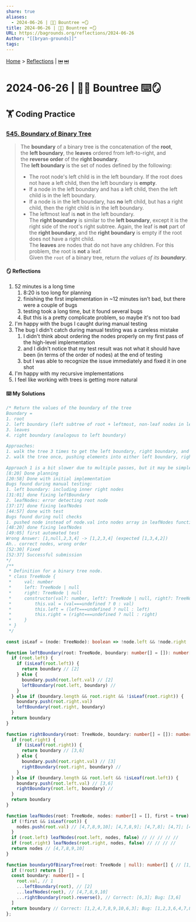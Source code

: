 ```yaml
---
share: true
aliases:
  - 2024-06-26 | 🔲🌲 Bountree ⌨️🪞
title: 2024-06-26 | 🔲🌲 Bountree ⌨️🪞
URL: https://bagrounds.org/reflections/2024-06-26
Author: "[[bryan-grounds]]"
tags: 
---
```

[Home](../index.md) > [Reflections](./index.md) | [⏮️](./2024-06-25.md) [⏭️](./2024-06-27.md)  
# 2024-06-26 | 🔲🌲 Bountree ⌨️🪞  
## 🏋️ Coding Practice  
### [545. Boundary of Binary Tree](https://leetcode.com/problems/boundary-of-binary-tree)  
> The **boundary** of a binary tree is the concatenation of the **root**, the **left boundary**, the **leaves** ordered from left-to-right, and the **reverse order** of the **right boundary**.  
> The **left boundary** is the set of nodes defined by the following:  
> - The root node's left child is in the left boundary. If the root does not have a left child, then the left boundary is **empty**.  
> - If a node in the left boundary and has a left child, then the left child is in the left boundary.  
> - If a node is in the left boundary, has **no** left child, but has a right child, then the right child is in the left boundary.  
> - The leftmost leaf is **not** in the left boundary.  
> The **right boundary** is similar to the **left boundary**, except it is the right side of the root's right subtree. Again, the leaf is **not** part of the **right boundary**, and the **right boundary** is empty if the root does not have a right child.  
> The **leaves** are nodes that do not have any children. For this problem, the root is **not** a leaf.  
> Given the `root` of a binary tree, return _the values of its **boundary**_.  
  
#### 🪞 Reflections  
1. 52 minutes is a long time  
    1. 8:20 is too long for planning  
    2. finishing the first implementation in ~12 minutes isn't bad, but there were a couple of bugs  
    3. testing took a long time, but it found several bugs  
    4. But this is a pretty complicate problem, so maybe it's not too bad  
2. I'm happy with the bugs I caught during manual testing  
3. The bug I didn't catch during manual testing was a careless mistake  
    1. I didn't think about ordering the nodes properly on my first pass of the high-level implementation  
    2. and I didn't notice that my test result was not what it should have been (in terms of the order of nodes) at the end of testing  
    3. but I was able to recognize the issue immediately and fixed it in one shot  
4. I'm happy with my recursive implementations  
5. I feel like working with trees is getting more natural  
  
#### ⌨️ My Solutions  
```ts  
/* Return the values of the boundary of the tree  
Boundary =  
1. root  
2. left boundary (left subtree of root + leftmost, non-leaf nodes in left subtree)  
3. leaves  
4. right boundary (analogous to left boundary)  
  
Approaches:  
1. walk the tree 3 times to get the left boundary, right boundary, and leaves - O(N)  
2. walk the tree once, pushing elements into either left boundary, right boundary, or leaf arrays - O(N)  
  
Approach 1 is a bit slower due to multiple passes, but it may be simpler code, thus better in an interview context.  
[8:20] Done planning  
[20:58] Done with initial implementation  
Bugs found during manual testing:  
1. left boundary: including inner right nodes  
[31:01] done fixing leftBoundary  
2. leafNodes: error detecting root node  
[37:17] done fixing leafNodes  
[44:57] done with test  
Bugs found during null checks  
1. pushed node instead of node.val into nodes array in leafNodes function  
[48:20] done fixing leafNodes  
[49:05] first automated test  
Wrong Answer: [1,null,2,3,4] -> [1,2,3,4] (expected [1,3,4,2])  
Ah.. correct nodes, wrong order  
[52:30] Fixed  
[52:37] Successful submission  
*/  
/**  
 * Definition for a binary tree node.  
 * class TreeNode {  
 *     val: number  
 *     left: TreeNode | null  
 *     right: TreeNode | null  
 *     constructor(val?: number, left?: TreeNode | null, right?: TreeNode | null) {  
 *         this.val = (val===undefined ? 0 : val)  
 *         this.left = (left===undefined ? null : left)  
 *         this.right = (right===undefined ? null : right)  
 *     }  
 * }  
 */  
  
const isLeaf = (node: TreeNode): boolean => !node.left && !node.right  
  
function leftBoundary(root: TreeNode, boundary: number[] = []): number[] { // [2,4,5,null,null,7,8]; [1,2,3,4,5,6,null,null,null,7,8,9,10]  
  if (root.left) {  
    if (isLeaf(root.left)) {  
      return boundary // [2]  
    } else {  
      boundary.push(root.left.val) // [2]  
      leftBoundary(root.left, boundary) //  
    }  
  } else if (boundary.length && root.right && !isLeaf(root.right)) {  
    boundary.push(root.right.val)  
    leftBoundary(root.right, boundary)  
  }  
  return boundary  
}  
  
function rightBoundary(root: TreeNode, boundary: number[] = []): number[] { // [6,9,10]; [3,6,null,9,10]; [1,2,3,4,5,6,null,null,null,7,8,9,10]  
  if (root.right) {  
    if (isLeaf(root.right)) {  
      return boundary // [3,6]  
    } else {  
      boundary.push(root.right.val) // [3]  
      rightBoundary(root.right, boundary) //  
    }  
  } else if (boundary.length && root.left && !isLeaf(root.left)) {  
    boundary.push(root.left.val) // [3,6]  
    rightBoundary(root.left, boundary) //  
  }  
  return boundary  
}  
  
function leafNodes(root: TreeNode, nodes: number[] = [], first = true): number[] { // [10]; [9]; [6,9,10]; [3,6,null,9,10]; [8]; [7]; [5,7,8]; [4]; [2,4,5,null,null,7,8]; [1,2,3,4,5,6,null,null,null,7,8,9,10]  
  if (!first && isLeaf(root)) {  
    nodes.push(root.val) // [4,7,8,9,10]; [4,7,8,9]; [4,7,8]; [4,7]; [4]  
  }  
  if (root.left) leafNodes(root.left, nodes, false) // // // // //  
  if (root.right) leafNodes(root.right, nodes, false) // // // //  
  return nodes // [4,7,8,9,10]  
}  
  
function boundaryOfBinaryTree(root: TreeNode | null): number[] { // [1,2,3,4,5,6,null,null,null,7,8,9,10]  
  if (!root) return []  
  const boundary: number[] = [  
    root.val, // 1  
    ...leftBoundary(root), // [2]  
    ...leafNodes(root), // [4,7,8,9,10]  
    ...rightBoundary(root).reverse(), // Correct: [6,3]; Bug: [3,6]  
  ]  
  return boundary // Correct: [1,2,4,7,8,9,10,6,3]; Bug: [1,2,3,6,4,7,8,9,10]  
};  
```  
